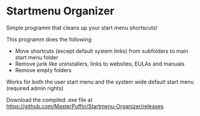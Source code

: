 # Startmenu Organizer
Simple programm that cleans up your start menu shortscuts!

This programm does the following
* Move shortcuts (except default system links) from subfolders to main start menu folder
* Remove junk like uninstallers, links to websites, EULAs and manuals
* Remove empty folders

Works for both the user start menu and the system wide default start menu (required admin rights)

Download the compiled .exe file at https://github.com/MasterPuffin/Startmenu-Organizer/releases
